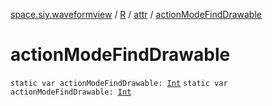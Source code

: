 [space.siy.waveformview](../../index.md) / [R](../index.md) / [attr](index.md) / [actionModeFindDrawable](./action-mode-find-drawable.md)

# actionModeFindDrawable

`static var actionModeFindDrawable: `[`Int`](https://kotlinlang.org/api/latest/jvm/stdlib/kotlin/-int/index.html)
`static var actionModeFindDrawable: `[`Int`](https://kotlinlang.org/api/latest/jvm/stdlib/kotlin/-int/index.html)